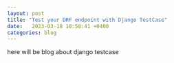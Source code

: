 ```yaml
---
layout: post
title: "Test your DRF endpoint with Django TestCase"
date:   2023-03-18 10:58:41 +0400
categories: blog
---
```


here will be blog about django testcase





